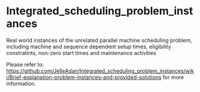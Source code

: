 # Integrated_scheduling_problem_instances

Real world instances of the unrelated parallel machine scheduling problem, including machine and sequence dependent setup times, eligibility constratints, non-zero start times and maintenance activities

Please refer to: https://github.com/JelleAdan/Integrated_scheduling_problem_instances/wiki/Brief-explanation-problem-instances-and-provided-solutions for more information.
